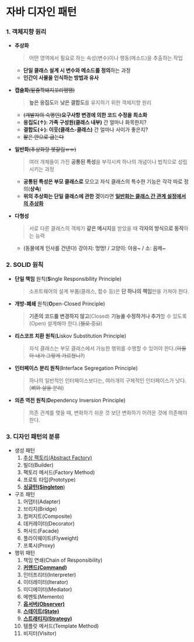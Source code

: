 # 자바 디자인 패턴

### 1. 객체지향 원리

- **추상화**

  > 어떤 영역에서 필요로 하는 속성(변수)이나 행동(메소드)을 추출하는 작업

  - **단일 클래스 설계 시 변수와 메소드를 정의**하는 과정
  - **인간이 사물을 인식하는 방법과 유사**

- **캡슐화**~~(밑줄쫙돼지꼬리땡땡)~~

  > **높은 응집도**와 **낮은 결합도**를 유지하기 위한 객체지향 원리

  - ~~(개발자의 숙명인)~~**요구사항 변경에 의한 코드 수정을 최소화**
  - **응집도(↑): 가족 구성원(클래스 내부)** 간 얼마나 화목한지?
  - **결합도(↓): 이웃(클래스-클래스)** 간 얼마나 사이가 좋은지?
  - ~~팔은 안으로 굽는다~~

- **일반화**~~(추상화랑 헷갈림ㅠㅠ)~~

  > 여러 개체들이 가진 **공통된 특성**을 부각시켜 하나의 개념이나 법칙으로 성립시키는 과정

  - **공통된 특성은 부모 클래스로** 모으고 자식 클래스의 특수한 기능은 각각 따로 정의(**상속**)
  - **위의 추상화는 단일 클래스에 관한 것**이라면 **<u>일반화는 클래스 간 관계 설정에서의 추상화</u>**

- **다형성**

  > 서로 다른 클래스의 객체가 **같은 메시지**를 받았을 때 **각자의 방식으로 동작**하는 능력

  - (동물에게 인사를 건넨다) 강아지: 멍멍! / 고양이: 야옹~ / 소: 음메~ 



### 2. SOLID 원칙

- **단일 책임** 원칙(**S**ingle Responsibllity Principle)

  > 소프트웨어의 설계 부품(클래스, 함수 등)은 **단 하나의 책임**만을 가져야 한다.

- **개방-폐쇄** 원칙(**O**pen-Closed Principle)

  > **기존의 코드를 변경하지 않고**(Closed) **기능을 수정하거나 추가**할 수 있도록(Open) 설계해야 한다.(~~젤로 중요~~)

- **리스코프 치환 원칙**(**L**iskov Substitution Principle)

  > 자식 클래스는 부모 클래스에서 가능한 행위를 수행할 수 있어야 한다.(~~아들아 내가 그렇게 가르쳤니?~~)

- **인터페이스 분리 원칙**(**I**nterface Segregation Principle)

  > 하나의 일반적인 인터페이스보다는, 여러개의 구체적인 인터페이스가 낫다.(~~뼈와 살을 분리~~)

- **의존 역전 원칙**(**D**ependency Inversion Principle)

  > 의존 관계를 맺을 때, 변화하기 쉬운 것 보단 변화하기 어려운 것에 의존해야 한다.



### 3. 디자인 패턴의 분류

- 생성 패턴
  1. [추상 팩토리(Abstract Factory)](https://sourcemaking.com/design_patterns/abstract_factory)
  2. 빌더(Builder)
  3. 팩토리 메서드(Factory Method)
  4. 프로토 타입(Prototype)
  5. [**싱글턴(Singleton**)](https://github.com/KangByungWook/JavaDesignPattern/tree/master/Singleton/src)
- 구조 패턴
  1. 어댑터(Adapter)
  2. 브리지(Bridge)
  3. 컴퍼지트(Composite)
  4. 데커레이터(Decorator)
  5. 퍼사드(Facade)
  6. 플라이웨이트(Flyweight)
  7. 프록시(Proxy)
- 행위 패턴
  1. 책임 연쇄(Chain of Responsibility)
  2. [**커맨드(Command)**](https://github.com/KangByungWook/JavaDesignPattern/tree/master/Command/src)
  3. 인터프리터(Interpreter)
  4. 이터레이터(Iterator)
  5. 미디에이터(Mediator)
  6. 메멘토(Memento)
  7. [**옵서버(Observer)**](https://github.com/KangByungWook/JavaDesignPattern/tree/master/Observer/src)
  8. [**스테이트(State)**](https://github.com/KangByungWook/JavaDesignPattern/tree/master/State/src)
  9. [**스트래티지(Strategy)**](https://github.com/KangByungWook/JavaDesignPattern/tree/master/Strategy/src)
  10. 템플릿 메서드(Template Method)
  11. 비지터(Visitor)
